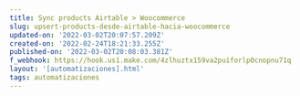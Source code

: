 ```yaml
---
title: Sync products Airtable > Woocommerce
slug: upsert-products-desde-airtable-hacia-woocommerce
updated-on: '2022-03-02T20:07:57.209Z'
created-on: '2022-02-24T18:21:33.255Z'
published-on: '2022-03-02T20:08:03.381Z'
f_webhook: https://hook.us1.make.com/4zlhuztx159va2puiforlp0cnopnu71q
layout: '[automatizaciones].html'
tags: automatizaciones
---
```



